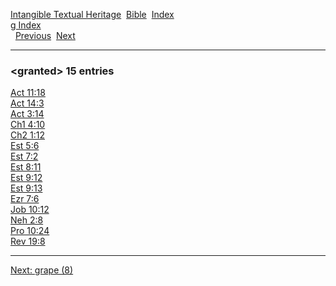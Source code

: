 [Intangible Textual Heritage](../../index)  [Bible](../index) 
[Index](index)   
[g Index](_g_)  
  [Previous](c04891)  [Next](c04893) 

------------------------------------------------------------------------

### &lt;granted&gt; 15 entries

[Act 11:18](../kjv/act011.htm#018)  
[Act 14:3](../kjv/act014.htm#003)  
[Act 3:14](../kjv/act003.htm#014)  
[Ch1 4:10](../kjv/ch1004.htm#010)  
[Ch2 1:12](../kjv/ch2001.htm#012)  
[Est 5:6](../kjv/est005.htm#006)  
[Est 7:2](../kjv/est007.htm#002)  
[Est 8:11](../kjv/est008.htm#011)  
[Est 9:12](../kjv/est009.htm#012)  
[Est 9:13](../kjv/est009.htm#013)  
[Ezr 7:6](../kjv/ezr007.htm#006)  
[Job 10:12](../kjv/job010.htm#012)  
[Neh 2:8](../kjv/neh002.htm#008)  
[Pro 10:24](../kjv/pro010.htm#024)  
[Rev 19:8](../kjv/rev019.htm#008)  

------------------------------------------------------------------------

[Next: grape (8)](c04893)
